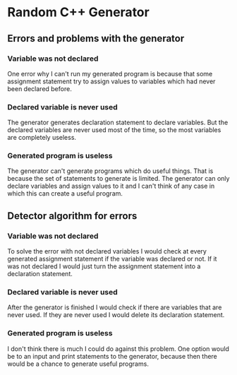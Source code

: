 # Random C++ Generator

## Errors and problems with the generator

### Variable was not declared

One error why I can't run my generated program is because that some assignment statement try to assign values to variables which had never been declared before.

### Declared variable is never used

The generator generates declaration statement to declare variables. But the declared variables are never used most of the time, so the most variables are completely useless.

### Generated program is useless

The generator can't generate programs which do useful things. That is because the set of statements to generate is limited. The generator can only declare variables and assign values to it and I can't think of any case in which this can create a useful program.


## Detector algorithm for errors

### Variable was not declared

To solve the error with not declared variables I would check at every generated assignment statement if the variable was declared or not. If it was not declared I would just turn the assignment statement into a declaration statement.

### Declared variable is never used

After the generator is finished I would check if there are variables that are never used. If they are never used I would delete its declaration statement.

### Generated program is useless

I don't think there is much I could do against this problem. One option would be to an input and print statements to the generator, because then there would be a chance to generate useful programs.
